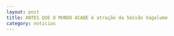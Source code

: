 ```yaml
---
layout: post
title: ANTES QUE O MUNDO ACABE é atração da Sessão Vagalume
category: noticias
---
```


